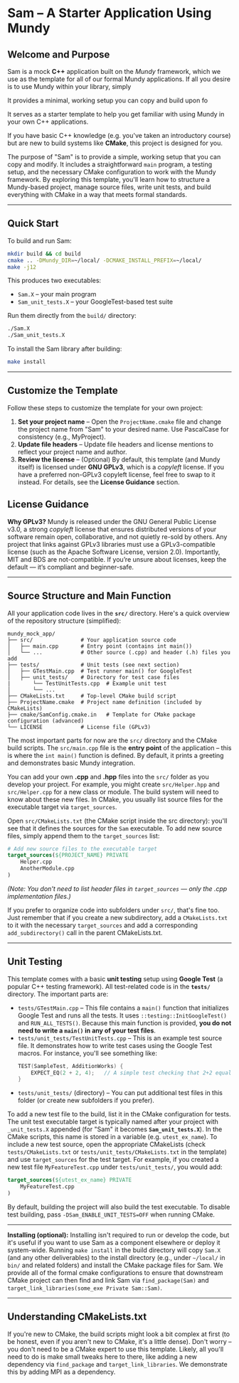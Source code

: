 # Sam – A Starter Application Using Mundy

## Welcome and Purpose

Sam is a mock **C++** application built on the *Mundy* framework, which we use as the template for all of our formal Mundy applications. If all you desire is to use Mundy within your library, simply 


It provides a minimal, working setup you can copy and build upon fo


It serves as a starter template to help you get familiar with using Mundy in your own C++ applications. 




If you have basic C++ knowledge (e.g. you've taken an introductory course) but are new to build systems like **CMake**, this project is designed for you.

The purpose of "Sam" is to provide a simple, working setup that you can copy and modify. It includes a straightforward `main` program, a testing setup, and the necessary CMake configuration to work with the Mundy framework. By exploring this template, you'll learn how to structure a Mundy-based project, manage source files, write unit tests, and build everything with CMake in a way that meets formal standards.

---
## Quick Start

To build and run Sam:
```bash
mkdir build && cd build
cmake .. -DMundy_DIR=~/local/ -DCMAKE_INSTALL_PREFIX=~/local/
make -j12
```

This produces two executables:
- `Sam.X` – your main program
- `Sam_unit_tests.X` – your GoogleTest-based test suite

Run them directly from the `build/` directory:
```bash
./Sam.X
./Sam_unit_tests.X
```

To install the Sam library after building:
```bash
make install
```

---
## Customize the Template

Follow these steps to customize the template for your own project:

1. **Set your project name** – Open the `ProjectName.cmake` file and change the project name from "Sam" to your desired name. Use PascalCase for consistency (e.g., MyProject).
2. **Update file headers** – Update file headers and license mentions to reflect your project name and author.
3. **Review the license** – (Optional) By default, this template (and Mundy itself) is licensed under **GNU GPLv3**, which is a *copyleft* license. If you have a preferred non-GPLv3 copyleft license, feel free to swap to it instead. For details, see the **License Guidance** section.

## License Guidance

**Why GPLv3?** Mundy is released under the GNU General Public License v3.0, a strong *copyleft* license that ensures distributed versions of your software remain open, collaborative, and not quietly re-sold by others. Any project that links against GPLv3 libraries must use a GPLv3-compatible license (such as the Apache Software License, version 2.0). Importantly, MIT and BDS are not-compatible. If you’re unsure about licenses, keep the default — it’s compliant and beginner-safe.

---
## Source Structure and Main Function

All your application code lives in the **`src/`** directory. Here's a quick overview of the repository structure (simplified):

```plaintext
mundy_mock_app/
├── src/               # Your application source code
│   ├── main.cpp       # Entry point (contains int main())
│   └── ...            # Other source (.cpp) and header (.h) files you add
├── tests/             # Unit tests (see next section)
│   ├── GTestMain.cpp  # Test runner main() for GoogleTest
│   ├── unit_tests/    # Directory for test case files
|       └── TestUnitTests.cpp  # Example unit test
│       └── ...           
├── CMakeLists.txt     # Top-level CMake build script
├── ProjectName.cmake  # Project name definition (included by CMakeLists)
├── cmake/SamConfig.cmake.in   # Template for CMake package configuration (advanced)
└── LICENSE            # License file (GPLv3)
```

The most important parts for now are the `src/` directory and the CMake build scripts. The `src/main.cpp` file is the **entry point** of the application – this is where the `int main()` function is defined. By default,  it prints a greeting and demonstrates basic Mundy integration.

You can add your own **.cpp** and **.hpp** files into the `src/` folder as you develop your project. For example, you might create `src/Helper.hpp` and `src/Helper.cpp` for a new class or module. The build system will need to know about these new files. In CMake, you usually list source files for the executable target via `target_sources`. 

Open `src/CMakeLists.txt` (the CMake script inside the src directory): you'll see that it defines the sources for the `Sam` executable. To add new source files, simply append them to the `target_sources` list:

```cmake
# Add new source files to the executable target
target_sources(${PROJECT_NAME} PRIVATE 
    Helper.cpp
    AnotherModule.cpp
)
```

*(Note: You don't need to list header files in `target_sources` — only the .cpp implementation files.)*

If you prefer to organize code into subfolders under `src/`, that's fine too. Just remember that if you create a new subdirectory, add a `CMakeLists.txt` to it with the necessary `target_sources` and add a corresponding `add_subdirectory()` call in the parent CMakeLists.txt.

---
## Unit Testing

This template comes with a basic **unit testing** setup using **Google Test** (a popular C++ testing framework). All test-related code is in the **`tests/`** directory. The important parts are:

- `tests/GTestMain.cpp` – This file contains a `main()` function that initializes Google Test and runs all the tests. It uses `::testing::InitGoogleTest()` and `RUN_ALL_TESTS()`. Because this main function is provided, **you do not need to write a `main()` in any of your test files**.
- `tests/unit_tests/TestUnitTests.cpp` – This is an example test source file. It demonstrates how to write test cases using the Google Test macros. For instance, you'll see something like:
  ```cpp
  TEST(SampleTest, AdditionWorks) {
      EXPECT_EQ(2 + 2, 4);   // A simple test checking that 2+2 equals 4
  }
  ```
- `tests/unit_tests/` (directory) – You can put additional test files in this folder (or create new subfolders if you prefer). 

To add a new test file to the build, list it in the CMake configuration for tests. The unit test executable target is typically named after your project with `_unit_tests.X` appended (for "Sam" it becomes **`Sam_unit_tests.X`**). In the CMake scripts, this name is stored in a variable (e.g. `utest_ex_name`). To include a new test source, open the appropriate CMakeLists (check `tests/CMakeLists.txt` or `tests/unit_tests/CMakeLists.txt` in the template) and use `target_sources` for the test target. For example, if you created a new test file `MyFeatureTest.cpp` under `tests/unit_tests/`, you would add:

```cmake
target_sources(${utest_ex_name} PRIVATE
    MyFeatureTest.cpp
)
```

By default, building the project will also build the test executable. To disable test building, pass `-DSam_ENABLE_UNIT_TESTS=OFF` when running CMake.

---
**Installing (optional):** Installing isn't required to run or develop the code, but it's useful if you want to use Sam as a component elsewhere or deploy it system-wide. Running `make install` in the build directory will copy `Sam.X` (and any other deliverables) to the install directory (e.g., under `~/local/` in `bin/` and related folders) and install the CMake package files for Sam. We provide all of the formal cmake configurations to ensure that downstream CMake project can then find and link Sam via `find_package(Sam)` and `target_link_libraries(some_exe Private Sam::Sam)`.

---
## Understanding CMakeLists.txt

If you're new to CMake, the build scripts might look a bit complex at first (to be honest, even if you aren't new to CMake, it's a little dense). Don't worry – you don't need to be a CMake expert to use this template. Likely, all you'll need to do is make small tweaks here to there, like adding a new dependency via `find_package` and `target_link_libraries`. We demonstrate this by adding MPI as a dependency. 
